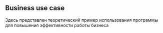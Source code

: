 ## Business use case

Здесь представлен теоретический пример использования программы для повышения эффективности работы бизнеса